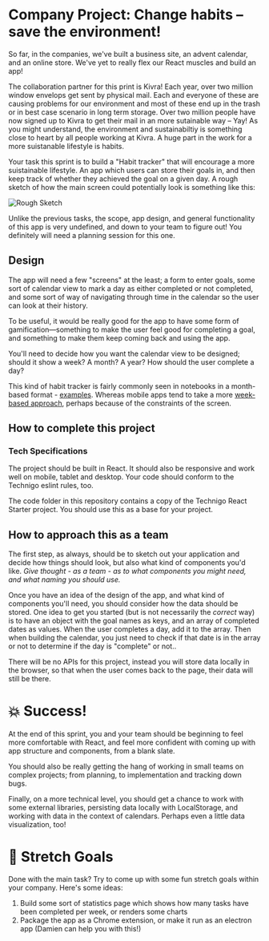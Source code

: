 # Company Project: Change habits – save the environment! 

So far, in the companies, we've built a business site, an advent calendar, and an online store. We've yet to really flex our React muscles and build an app!

The collaboration partner for this print is Kivra! Each year, over two million window envelops get sent by physical mail. Each and everyone of these are causing problems for our environment and most of these end up in the trash or in best case scenario in long term storage. Over two million people have now signed up to Kivra to get their mail in an more sutainable way – Yay! As you might understand, the environment and sustainabiltiy is something close to heart by all people working at Kivra. A huge part in the work for a more suistanable lifestyle is habits. 

Your task this sprint is to build a "Habit tracker" that will encourage a more suistainable lifestyle. An app which users can store their goals in, and then keep track of whether they achieved the goal on a given day. A rough sketch of how the main screen could potentially look is something like this:

![Rough Sketch](https://i.imgur.com/VMMZzDl.png)

Unlike the previous tasks, the scope, app design, and general functionality of this app is very undefined, and down to your team to figure out! You definitely will need a planning session for this one.

## Design

The app will need a few "screens" at the least; a form to enter goals, some sort of calendar view to mark a day as either completed or not completed, and some sort of way of navigating through time in the calendar so the user can look at their history.

To be useful, it would be really good for the app to have some form of gamification—something to make the user feel good for completing a goal, and something to make them keep coming back and using the app.

You'll need to decide how you want the calendar view to be designed; should it show a week? A month? A year? How should the user complete a day?

This kind of habit tracker is fairly commonly seen in notebooks in a month-based format - [examples](https://www.pinterest.se/mikayladiane/bujo-habit-tracker/). Whereas mobile apps tend to take a more [week-based approach](https://www.buzzfeed.com/nicolenguyen/habit-tracking-apps?utm_term=.xvyrga39nv#.ie7OaLmKAz), perhaps because of the constraints of the screen.

## How to complete this project

### Tech Specifications

The project should be built in React. It should also be responsive and work well on mobile, tablet and desktop. Your code should conform to the Technigo eslint rules, too.

The code folder in this repository contains a copy of the Technigo React Starter project. You should use this as a base for your project.

## How to approach this as a team

The first step, as always, should be to sketch out your application and decide how things should look, but also what kind of components you'd like. *Give thought - as a team - as to what components you might need, and what naming you should use.*

Once you have an idea of the design of the app, and what kind of components you'll need, you should consider how the data should be stored. One idea to get you started (but is not necessarily the _correct_ way) is to have an object with the goal names as keys, and an array of completed dates as values. When the user completes a day, add it to the array. Then when building the calendar, you just need to check if that date is in the array or not to determine if the day is "complete" or not..

There will be no APIs for this project, instead you will store data locally in the browser, so that when the user comes back to the page, their data will still be there.

# :boom: Success!

At the end of this sprint, you and your team should be beginning to feel more comfortable with React, and feel more confident with coming up with app structure and components, from a blank slate.

You should also be really getting the hang of working in small teams on complex projects; from planning, to implementation and tracking down bugs.

Finally, on a more technical level, you should get a chance to work with some external libraries, persisting data locally with LocalStorage, and working with data in the context of calendars. Perhaps even a little data visualization, too!

# :runner: Stretch Goals

Done with the main task? Try to come up with some fun stretch goals within your company. Here's some ideas:

1. Build some sort of statistics page which shows how many tasks have been completed per week, or renders some charts
1. Package the app as a Chrome extension, or make it run as an electron app (Damien can help you with this!)
